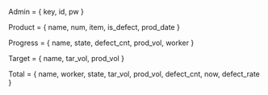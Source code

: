 Admin = {
key,
id,
pw
}

Product = {
name,
num,
item,
is_defect,
prod_date
}

Progress = {
name,
state,
defect_cnt,
prod_vol,
worker
}

Target = {
name,
tar_vol,
prod_vol
}

Total = {
name,
worker,
state,
tar_vol,
prod_vol,
defect_cnt,
now,
defect_rate
}